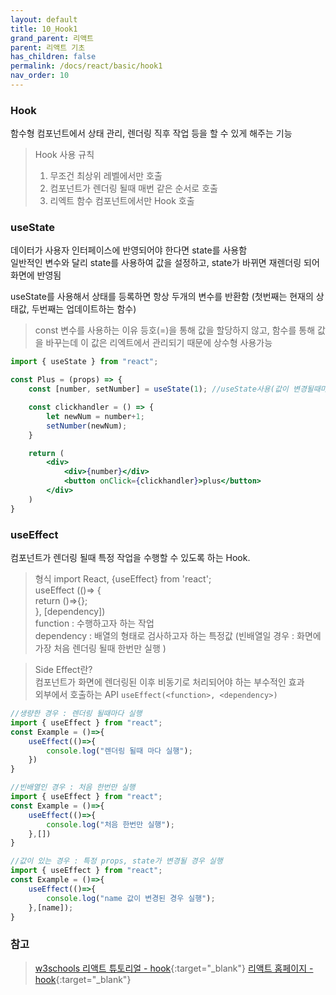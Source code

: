 ```yaml
---
layout: default
title: 10_Hook1
grand_parent: 리액트
parent: 리액트 기초
has_children: false
permalink: /docs/react/basic/hook1
nav_order: 10
---
```



### **Hook**  
함수형 컴포넌트에서 상태 관리, 렌더링 직후 작업 등을 할 수 있게 해주는 기능

> Hook 사용 규칙
> 1. 무조건 최상위 레벨에서만 호출
> 2. 컴포넌트가 렌더링 될때 매번 같은 순서로 호출
> 3. 리엑트 함수 컴포넌트에서만 Hook 호출

### **useState**  
데이터가 사용자 인터페이스에 반영되어야 한다면  state를 사용함  
일반적인 변수와 달리 state를 사용하여 값을 설정하고, state가 바뀌면 재렌더링 되어 화면에 반영됨  

useState를 사용해서 상태를 등록하면 항상 두개의 변수를 반환함
(첫번째는 현재의 상태값, 두번째는 업데이트하는 함수)

>const 변수를 사용하는 이유
>등호(=)을 통해 값을 할당하지 않고, 함수를 통해 값을 바꾸는데
>이 값은 리엑트에서 관리되기 때문에 상수형 사용가능



```jsx
import { useState } from "react";

const Plus = (props) => {
    const [number, setNumber] = useState(1); //useState사용(값이 변경될때마다 해당 컴포넌트 재렌더링)

    const clickhandler = () => {
        let newNum = number+1;
        setNumber(newNum);
    }

    return (
        <div>
            <div>{number}</div>
            <button onClick={clickhandler}>plus</button>
        </div>
    )
}
```


### **useEffect**  
컴포넌트가 렌더링 될때 특정 작업을 수행할 수 있도록 하는 Hook.

> 형식
> import React, {useEffect} from 'react';  
> useEffect (()=> {   
>   return ()=>{};  
> }, [dependency])  
> function : 수행하고자 하는 작업  
> dependency : 배열의 형태로 검사하고자 하는 특정값 (빈배열일 경우 : 화면에 가장 처음 렌더링 될때 한번만 실행 )

> Side Effect란?  
> 컴포넌트가 화면에 렌더링된 이후 비동기로 처리되어야 하는 부수적인 효과  
> 외부에서 호출하는 API ```useEffect(<function>, <dependency>)```  

```jsx
//생량한 경우 : 렌더링 될때마다 실행
import { useEffect } from "react";
const Example = ()=>{
    useEffect(()=>{
        console.log("렌더링 될때 마다 실행");
    })
}
```
```jsx
//빈배열인 경우 : 처음 한번만 실행
import { useEffect } from "react";
const Example = ()=>{
    useEffect(()=>{
        console.log("처음 한번만 실행");
    },[])
}
```

```jsx
//값이 있는 경우 : 특정 props, state가 변경될 경우 실행
import { useEffect } from "react";
const Example = ()=>{
    useEffect(()=>{
        console.log("name 값이 변경된 경우 실행");
    },[name]);
}
```








### **참고**
> [w3schools 리액트 튜토리얼 - hook](https://www.w3schools.com/REACT/react_hooks.asp){:target="_blank"}
> [리액트 홈페이지 - hook](https://ko.reactjs.org/docs/hooks-intro.html){:target="_blank"}
